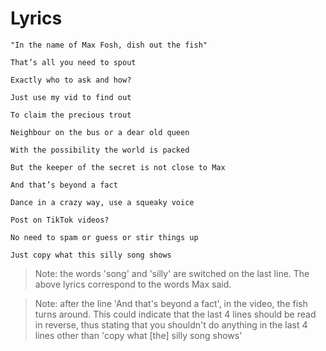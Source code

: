 # Lyrics

```
"In the name of Max Fosh, dish out the fish"
```

```
That’s all you need to spout
```

```
Exactly who to ask and how?
```

```
Just use my vid to find out
```

```
To claim the precious trout
```

```
Neighbour on the bus or a dear old queen
```

```
With the possibility the world is packed
```

```
But the keeper of the secret is not close to Max
```

```
And that’s beyond a fact
```

```
Dance in a crazy way, use a squeaky voice
```

```
Post on TikTok videos?
```

```
No need to spam or guess or stir things up
```

```
Just copy what this silly song shows
```

> Note: the words 'song' and 'silly' are switched on the last line. The above lyrics correspond to the words Max said.

> Note: after the line 'And that's beyond a fact', in the video, the fish turns around. This could indicate that the last 4 lines should be read in reverse, thus stating that you shouldn't do anything in the last 4 lines other than 'copy what [the] silly song shows'
